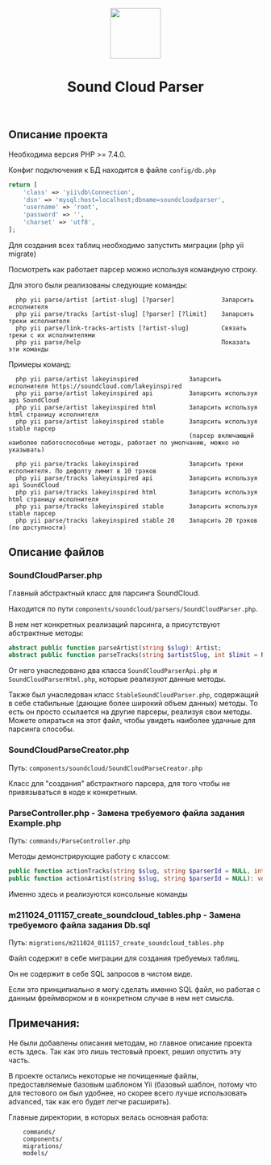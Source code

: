 <p align="center">
    <a href="https://github.com/yiisoft" target="_blank">
        <img src="https://avatars0.githubusercontent.com/u/993323" height="100px">
    </a>
    <h1 align="center">Sound Cloud Parser</h1>
    <br>
</p>

Описание проекта
-------------------

Необходима версия PHP >= 7.4.0.

Конфиг подключения к БД находится в файле `config/db.php`

```php
return [
    'class' => 'yii\db\Connection',
    'dsn' => 'mysql:host=localhost;dbname=soundcloudparser',
    'username' => 'root',
    'password' => '',
    'charset' => 'utf8',
];
```

Для создания всех таблиц необходимо запустить миграции (php yii migrate)

Посмотреть как работает парсер можно используя командную строку.

Для этого были реализованы следующие команды:

      php yii parse/artist [artist-slug] [?parser]             Запарсить исполнителя
      php yii parse/tracks [artist-slug] [?parser] [?limit]    Запарсить треки исполнителя
      php yii parse/link-tracks-artists [?artist-slug]         Связать треки с их исполнителями
      php yii parse/help                                       Показать эти команды

Примеры команд:

      php yii parse/artist lakeyinspired              Запарсить исполнителя https://soundcloud.com/lakeyinspired
      php yii parse/artist lakeyinspired api          Запарсить используя api SoundCloud
      php yii parse/artist lakeyinspired html         Запарсить используя html страницу исполнителя
      php yii parse/artist lakeyinspired stable       Запарсить используя stable парсер 
                                                      (парсер включающий наиболее паботоспособные методы, работает по умолчанию, можно не указывать)

      php yii parse/tracks lakeyinspired              Запарсить треки исполнителя. По дефолту лимит в 10 трэков
      php yii parse/tracks lakeyinspired api          Запарсить используя api SoundCloud
      php yii parse/tracks lakeyinspired html         Запарсить используя html страницу исполнителя
      php yii parse/tracks lakeyinspired stable       Запарсить используя stable парсер 
      php yii parse/tracks lakeyinspired stable 20    Запарсить 20 трэков (по доступности)
      


Описание файлов
------------

### SoundCloudParser.php

Главный абстрактный класс для парсинга SoundCloud.

Находится по пути `components/soundcloud/parsers/SoundCloudParser.php`.

В нем нет конкретных реализаций парсинга, а присутствуют абстрактные методы:

```php
abstract public function parseArtist(string $slug): Artist;
abstract public function parseTracks(string $artistSlug, int $limit = NULL): array;
```

От него унаследовано два класса `SoundCloudParserApi.php` и `SoundCloudParserHtml.php`, которые реализуют данные методы.

Также был унаследован класс `StableSoundCloudParser.php`, содержащий в себе стабильные (дающие более широкий объем данных) методы.
То есть он просто ссылается на другие парсеры, реализуя свои методы.
Можете опираться на этот файл, чтобы увидеть наиболее удачные для парсинга способы.

### SoundCloudParseCreator.php

Путь: `components/soundcloud/SoundCloudParseCreator.php`

Класс для "создания" абстрактного парсера, для того чтобы не привязываться в коде к конкретным.

### ParseController.php - Замена требуемого файла задания Example.php

Путь: `commands/ParseController.php`

Методы демонстрирующие работу с классом:

```php
public function actionTracks(string $slug, string $parserId = NULL, int $limit = 10): void;
public function actionArtist(string $slug, string $parserId = NULL): void
```

Именно здесь и реализуются консольные команды

### m211024_011157_create_soundcloud_tables.php - Замена требуемого файла задания Db.sql

Путь: `migrations/m211024_011157_create_soundcloud_tables.php`

Файл содержит в себе миграции для создания требуемых таблиц.

Он не содержит в себе SQL запросов в чистом виде. 

Если это принципиально я могу сделать именно SQL файл, но работая с данным фреймворком и в конкретном случае в нем нет смысла.

Примечания:
------------

Не были добавлены описания методам, но главное описание проекта есть здесь. Так как это лишь тестовый проект, решил опустить эту часть.

В проекте остались некоторые не почищенные файлы, предоставляемые базовым шаблоном Yii (базовый шаблон, потому что для тестового он был удобнее, но скорее всего лучше использовать advanced, так как его будет легче расширить).

Главные директории, в которых велась основная работа:

        commands/
        components/
        migrations/
        models/
